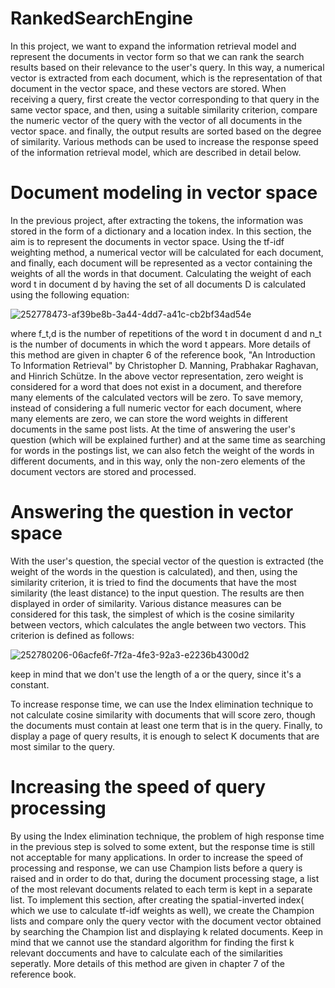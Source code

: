 # RankedSearchEngine

In this project, we want to expand the information retrieval model and represent the documents in vector form so that we can rank the search results based on their relevance to the user's query. In this way, a numerical vector is extracted from each document, which is the representation of that document in the vector space, and these vectors are stored. When receiving a query, first create the vector corresponding to that query in the same vector space, and then, using a suitable similarity criterion, compare the numeric vector of the query with the vector of all documents in the vector space.
and finally, the output results are sorted based on the degree of similarity. Various methods can be used to increase the response speed of the information retrieval model, which are described in detail below.

# Document modeling in vector space
In the previous project, after extracting the tokens, the information was stored in the form of a dictionary and a location index.
In this section, the aim is to represent the documents in vector space. Using the tf-idf weighting method, 
a numerical vector will be calculated for each document, and finally, each document will be represented as a vector 
containing the weights of all the words in that document. Calculating the weight of each word t in document d by having 
the set of all documents D is calculated using the following equation:

![252778473-af39be8b-3a44-4dd7-a41c-cb2bf34ad54e](https://github.com/MahdiTheGreat/RankedSearchEngine/assets/47212121/e145a39b-ed8a-49b0-a6ec-5a375f748ea5)

where f_t,d is the number of repetitions of the word t in document d and n_t is the number of documents in which the word t appears. More details of this method are given in chapter 6 of the reference book, "An Introduction To Information Retrieval" by Christopher D. Manning, Prabhakar Raghavan, and Hinrich Schütze. In the above vector representation, zero weight is considered for a word that does not exist in a document, and therefore many elements of the calculated vectors will be zero. To save memory, instead of considering a full numeric vector for each document, where many elements are zero, we can store the word weights in different documents in the same post lists. At the time of answering the user's question (which will be explained further) and at the same time as searching for words in the postings list, we can also fetch the weight of the words in different documents, and in this way, only the non-zero elements of the document vectors are stored and processed.

# Answering the question in vector space
With the user's question, the special vector of the question is extracted (the weight of the words in the question is calculated), and then, using the similarity criterion, it is tried to find the documents that have the most similarity (the least distance) to the input question. The results are then displayed in order of similarity. Various distance measures can be considered for this task, the simplest of which is the cosine similarity between vectors, which calculates the angle between two vectors. This criterion is defined as follows:

![252780206-06acfe6f-7f2a-4fe3-92a3-e2236b4300d2](https://github.com/MahdiTheGreat/RankedSearchEngine/assets/47212121/201c27a6-1fb3-4d8a-ad16-e7667a3fa68d)

keep in mind that we don't use the length of a or the query, since it's a constant. 

To increase response time, we can use the Index elimination technique to not calculate cosine similarity with documents that will score zero, though the documents must contain at least one term that is in the query. Finally, to display a page of query results, it is enough to select K documents that are most similar to the query.

# Increasing the speed of query processing

By using the Index elimination technique, the problem of high response time in the previous step is solved to some extent, but the response time is still not acceptable for many applications. In order to increase the speed of processing and response, we can use Champion lists before a query is raised and in order to do that, during the document processing stage, a list of the most relevant documents related to each term is kept in a separate list. To implement this section, after creating the spatial-inverted index( which we use to calculate tf-idf weights as well), we create the Champion lists and compare only the query vector with the document vector obtained by searching the Champion list and displaying k related documents. Keep in mind that we cannot use the standard algorithm for finding the first k relevant doccuments and have to calculate each of the similarities seperatly. More details of this method are given in chapter 7 of the reference book.



